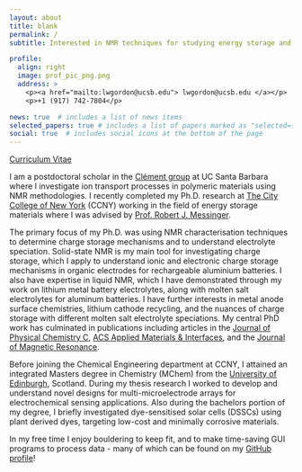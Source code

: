 ```yaml
---
layout: about
title: blank
permalink: /
subtitle: Interested in NMR techniques for studying energy storage and carbon capture systems.

profile:
  align: right
  image: prof_pic_png.png
  address: >
    <p><a href="mailto:lwgordon@ucsb.edu"> lwgordon@ucsb.edu </a></p>
    <p>+1 (917) 742-7804</p>

news: true  # includes a list of news items
selected_papers: true # includes a list of papers marked as "selected={true}"
social: true  # includes social icons at the bottom of the page
---
```

[Curriculum Vitae](/assets/pdf/Leo_CV.pdf)

I am a postdoctoral scholar in the [Clément group](https://clement.materials.ucsb.edu) at UC Santa Barbara where I investigate ion transport processes in polymeric materials using NMR methodologies. I recently completed my Ph.D. research at [The City College of New York](https://www.ccny.cuny.edu/chemeng) (CCNY) working in the field of energy storage materials where I was advised by [Prof. Robert J. Messinger](https://batteries-for-space.ccny.cuny.edu).

The primary focus of my Ph.D. was using NMR characterisation techniques to determine charge storage mechanisms and to understand electrolyte speciation. Solid-state NMR is my main tool for investigating charge storage, which I apply to understand ionic and electronic charge storage mechanisms in organic electrodes for rechargeable aluminium batteries. I also have expertise in liquid NMR, which I have demonstrated through my work on lithium metal battery electrolytes, along with molten salt electrolytes for aluminum batteries. I have further interests in metal anode surface chemistries, lithium cathode recycling, and the nuances of charge storage with different molten salt electrolyte speciations. My central PhD work has culminated in publications including articles in the [Journal of Physical Chemistry C](https://pubs.acs.org/doi/10.1021/acs.jpcc.2c04272), [ACS Applied Materials & Interfaces](https://pubs.acs.org/doi/abs/10.1021/acsami.2c09267), and the [Journal of Magnetic Resonance](https://www.sciencedirect.com/science/article/abs/pii/S1090780723000095).

Before joining the Chemical Engineering department at CCNY, I attained an integrated Masters degree in Chemistry (MChem) from the [University of Edinburgh](https://www.chem.ed.ac.uk), Scotland. During my thesis research I worked to develop and understand novel designs for multi-microelectrode arrays for electrochemical sensing applications. Also during the bachelors portion of my degree, I briefly investigated dye-sensitised solar cells (DSSCs) using plant derived dyes, targeting low-cost and minimally corrosive materials.

In my free time I enjoy bouldering to keep fit, and to make time-saving GUI programs to process data - many of which can be found on my [GitHub profile](https://github.com/LeoWGordon)!